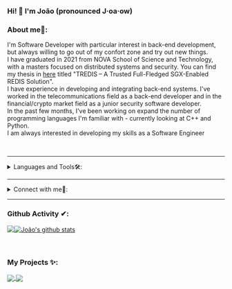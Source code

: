 ### Hi! 👋 I'm João (pronounced J·oa·ow) 

### About me🧑:
I'm Software Developer with particular interest in back-end development, but always willing to go out of my confort zone and try out new things.<br/>
I have graduated in 2021 from NOVA School of Science and Technology, with a masters focused on distributed systems and security. You can find my thesis in [here](https://run.unl.pt/bitstream/10362/116775/1/Reis_2021.pdf) titled "TREDIS – A Trusted Full-Fledged SGX-Enabled REDIS Solution".<br/>
I have experience in developing and integrating back-end systems. I've worked in the telecommunications field as a back-end developer and in the financial/crypto market field as a junior security software developer.<br/>
In the past few months, I've been working on expand the number of programming languages I'm familiar with - currently looking at C++ and Python.<br/>
I am always interested in developing my skills as a Software Engineer

<br/>

---

<details>
<summary>
Languages and Tools🛠:
</summary>
  <br/>
<code><img height="20" src="https://banner2.cleanpng.com/20181122/krs/kisspng-java-programming-language-selenium-computer-softwa-july-2-16-halab-4-dev-5bf78387a7bb41.028192901542947719687.jpg"></code>
  - Scala
  - Kotlin
  - WebMethods
<code><img height="20" src="https://e7.pngegg.com/pngimages/46/626/png-clipart-c-logo-the-c-programming-language-computer-icons-computer-programming-source-code-programming-miscellaneous-template.png"></code>
<code><img height="20" src="https://cdn.iconscout.com/icon/free/png-512/c-programming-569564.png"></code>
  - Python
<code><img height="20" src="https://raw.githubusercontent.com/github/explore/80688e429a7d4ef2fca1e82350fe8e3517d3494d/topics/html/html.png"></code>
<code><img height="20" src="https://raw.githubusercontent.com/github/explore/80688e429a7d4ef2fca1e82350fe8e3517d3494d/topics/css/css.png"></code>
<code><img height="20" src="https://raw.githubusercontent.com/github/explore/80688e429a7d4ef2fca1e82350fe8e3517d3494d/topics/javascript/javascript.png"></code>
<code><img height="20" src="https://raw.githubusercontent.com/github/explore/80688e429a7d4ef2fca1e82350fe8e3517d3494d/topics/nodejs/nodejs.png"></code>
  - Spring Boot
  - ExpressJS
  - JPA Hibernate
<code><img height="20" src="https://raw.githubusercontent.com/github/explore/80688e429a7d4ef2fca1e82350fe8e3517d3494d/topics/mysql/mysql.png"></code>
  - Oracle SQL Developer
  - Redis
<code><img height="20" src="https://raw.githubusercontent.com/github/explore/80688e429a7d4ef2fca1e82350fe8e3517d3494d/topics/git/git.png"></code>
  - Docker
<code><img height="20" src="https://raw.githubusercontent.com/github/explore/80688e429a7d4ef2fca1e82350fe8e3517d3494d/topics/firebase/firebase.png"></code>
  - Intel-SGX
  - Eclipse
  - IntelliJ
<code><img height="20" src="https://upload.wikimedia.org/wikipedia/commons/thumb/9/9a/Visual_Studio_Code_1.35_icon.svg/1024px-Visual_Studio_Code_1.35_icon.svg.png"></code>
<code><img height="20" src="https://raw.githubusercontent.com/github/explore/80688e429a7d4ef2fca1e82350fe8e3517d3494d/topics/android/android.png"></code>

</details>

---

<details>
<summary> Connect with me🤝: </summary>  

<br/>

<a href="https://t.me/jcreis96">
  <img align="left" alt="João's Telegram" width="22px" src="https://web.telegram.org/img/logo_share.png" />
</a>

<a href="https://github.com/jcreis">
  <img align="left" alt="João's Github" width="22px" src="https://upload.wikimedia.org/wikipedia/commons/thumb/a/ae/Github-desktop-logo-symbol.svg/1024px-Github-desktop-logo-symbol.svg.png" />
</a>

<a href="https://linkedin.com/in/joaoreis96/">
  <img align="left" alt="João's Linkdein" width="22px" src="https://cdn3.iconfinder.com/data/icons/inficons/512/linkedin.png" />
</a>

<br/>

</details>

---

### Github Activity ✔:

<a href="https://github.com/jcreis">
  <img align="left" src="https://github-readme-stats.vercel.app/api/top-langs/?username=jcreis&theme=tokyonight" />
  </a>

<a href="https://github.com/jcreis">
 <img align="center" src="https://github-readme-stats.vercel.app/api?username=jcreis&show_icons=true&theme=tokyonight&line_height=27" alt="João's github stats"/>
</a>

<br/>
<br/>
<br/>

### My Projects ✨:
  
<a href="https://github.com/jcreis/proj1">
  <img align="center" src="https://github-readme-stats.vercel.app/api/pin/?username=jcreis&repo=<proj1>&theme=tokyonight" />
</a>

<a href="https://github.com/jcreis/proj2">
 <img align="center" src="https://github-readme-stats.vercel.app/api/pin/?username=jcreis&repo=<proj2>&theme=tokyonight" />
</a>

